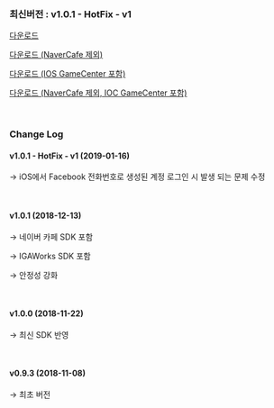 ### 최신버전 : v1.0.1 - HotFix - v1

[다운로드](https://xyuditqzezxs1008973.cdn.ntruss.com/GamePotUnityPlugIn-2019-01-16.unitypackage)

[다운로드 (NaverCafe 제외)](https://xyuditqzezxs1008973.cdn.ntruss.com/GamePotUnityPlugIn-2019-01-16-ExceptNaverCafe.unitypackage)

[다운로드 (IOS GameCenter 포함)](https://xyuditqzezxs1008973.cdn.ntruss.com/GamePotUnityPlugIn-2019-01-16-IOS-GameCenter.unitypackage)

[다운로드 (NaverCafe 제외, IOC GameCenter 포함)](https://xyuditqzezxs1008973.cdn.ntruss.com/GamePotUnityPlugIn-2019-01-16-ExceptNaverCafe-IOS-GameCenter.unitypackage)

<br/>

### Change Log

#### v1.0.1 - HotFix - v1 (2019-01-16)

→ iOS에서 Facebook 전화번호로 생성된 계정 로그인 시 발생 되는 문제 수정

<br/>

#### v1.0.1 (2018-12-13)

→ 네이버 카페 SDK 포함

→ IGAWorks SDK 포함

→ 안정성 강화

<br/>

#### v1.0.0 (2018-11-22)

→ 최신 SDK 반영

<br/>

#### v0.9.3 (2018-11-08)

→ 최초 버전
